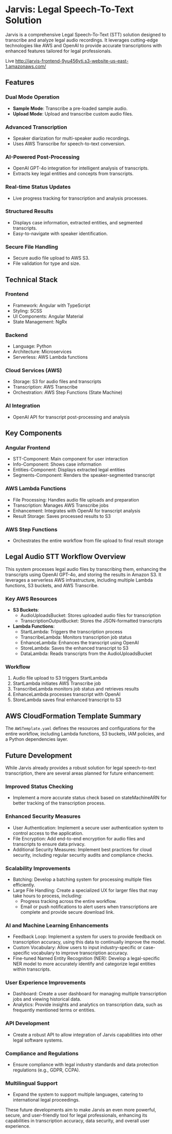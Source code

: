 # Jarvis: Legal Speech-To-Text Solution

Jarvis is a comprehensive Legal Speech-To-Text (STT) solution designed to transcribe and analyze legal audio recordings. It leverages cutting-edge technologies like AWS and OpenAI to provide accurate transcriptions with enhanced features tailored for legal professionals.

Live http://jarvis-frontend-9yu456yti.s3-website-us-east-1.amazonaws.com/

## Features

### Dual Mode Operation
- **Sample Mode**: Transcribe a pre-loaded sample audio.
- **Upload Mode**: Upload and transcribe custom audio files.

### Advanced Transcription
- Speaker diarization for multi-speaker audio recordings.
- Uses AWS Transcribe for speech-to-text conversion.

### AI-Powered Post-Processing
- OpenAI GPT-4o integration for intelligent analysis of transcripts.
- Extracts key legal entities and concepts from transcripts.

### Real-time Status Updates
- Live progress tracking for transcription and analysis processes.

### Structured Results
- Displays case information, extracted entities, and segmented transcripts.
- Easy-to-navigate with speaker identification.

### Secure File Handling
- Secure audio file upload to AWS S3.
- File validation for type and size.

## Technical Stack

### Frontend
- Framework: Angular with TypeScript
- Styling: SCSS
- UI Components: Angular Material
- State Management: NgRx

### Backend
- Language: Python
- Architecture: Microservices
- Serverless: AWS Lambda functions

### Cloud Services (AWS)
- Storage: S3 for audio files and transcripts
- Transcription: AWS Transcribe
- Orchestration: AWS Step Functions (State Machine)

### AI Integration
- OpenAI API for transcript post-processing and analysis

## Key Components

### Angular Frontend
- STT-Component: Main component for user interaction
- Info-Component: Shows case information
- Entities-Component: Displays extracted legal entities
- Segments-Component: Renders the speaker-segmented transcript

### AWS Lambda Functions
- File Processing: Handles audio file uploads and preparation
- Transcription: Manages AWS Transcribe jobs
- Enhancement: Integrates with OpenAI for transcript analysis
- Result Storage: Saves processed results to S3

### AWS Step Functions
- Orchestrates the entire workflow from file upload to final result storage

## Legal Audio STT Workflow Overview

This system processes legal audio files by transcribing them, enhancing the transcripts using OpenAI GPT-4o, and storing the results in Amazon S3. It leverages a serverless AWS infrastructure, including multiple Lambda functions, S3 buckets, and AWS Transcribe.

### Key AWS Resources
- **S3 Buckets**:
  - AudioUploadsBucket: Stores uploaded audio files for transcription
  - TranscriptionOutputBucket: Stores the JSON-formatted transcripts
- **Lambda Functions**:
  - StartLambda: Triggers the transcription process
  - TranscribeLambda: Monitors transcription job status
  - EnhanceLambda: Enhances the transcript using OpenAI
  - StoreLambda: Saves the enhanced transcript to S3
  - DataLambda: Reads transcripts from the AudioUploadsBucket

### Workflow
1. Audio file upload to S3 triggers StartLambda
2. StartLambda initiates AWS Transcribe job
3. TranscribeLambda monitors job status and retrieves results
4. EnhanceLambda processes transcript with OpenAI
5. StoreLambda saves final enhanced transcript to S3

## AWS CloudFormation Template Summary

The `AWSTemplate.yaml` defines the resources and configurations for the entire workflow, including Lambda functions, S3 buckets, IAM policies, and a Python dependencies layer.

## Future Development

While Jarvis already provides a robust solution for legal speech-to-text transcription, there are several areas planned for future enhancement:

### Improved Status Checking
- Implement a more accurate status check based on stateMachineARN for better tracking of the transcription process.

### Enhanced Security Measures
- User Authentication: Implement a secure user authentication system to control access to the application.
- File Encryption: Add end-to-end encryption for audio files and transcripts to ensure data privacy.
- Additional Security Measures: Implement best practices for cloud security, including regular security audits and compliance checks.

### Scalability Improvements
- Batching: Develop a batching system for processing multiple files efficiently.
- Large File Handling: Create a specialized UX for larger files that may take hours to process, including:
  - Progress tracking across the entire workflow.
  - Email or push notifications to alert users when transcriptions are complete and provide secure download link.

### AI and Machine Learning Enhancements
- Feedback Loop: Implement a system for users to provide feedback on transcription accuracy, using this data to continually improve the model.
- Custom Vocabulary: Allow users to input industry-specific or case-specific vocabulary to improve transcription accuracy.
- Fine-tuned Named Entity Recognition (NER): Develop a legal-specific NER model to more accurately identify and categorize legal entities within transcripts.

### User Experience Improvements
- Dashboard: Create a user dashboard for managing multiple transcription jobs and viewing historical data.
- Analytics: Provide insights and analytics on transcription data, such as frequently mentioned terms or entities.

### API Development
- Create a robust API to allow integration of Jarvis capabilities into other legal software systems.

### Compliance and Regulations
- Ensure compliance with legal industry standards and data protection regulations (e.g., GDPR, CCPA).

### Multilingual Support
- Expand the system to support multiple languages, catering to international legal proceedings.

These future developments aim to make Jarvis an even more powerful, secure, and user-friendly tool for legal professionals, enhancing its capabilities in transcription accuracy, data security, and overall user experience.
